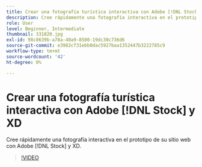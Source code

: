 ```yaml
---
title: Crear una fotografía turística interactiva con Adobe [!DNL Stock] y XD
description: Cree rápidamente una fotografía interactiva en el prototipo de su sitio web con Adobe [!DNL Stock] & XD
role: User
level: Beginner, Intermediate
thumbnail: 331820.jpg
exl-id: 98c8639b-a78a-40a9-8500-19dc30c736d6
source-git-commit: e3982cf31ebb0dac5927baa1352447b3222785c9
workflow-type: tm+mt
source-wordcount: '42'
ht-degree: 0%

---
```


# Crear una fotografía turística interactiva con Adobe [!DNL Stock] y XD

Cree rápidamente una fotografía interactiva en el prototipo de su sitio web con Adobe [!DNL Stock] y XD.

>[!VIDEO](https://video.tv.adobe.com/v/331820?hidetitle=true)
